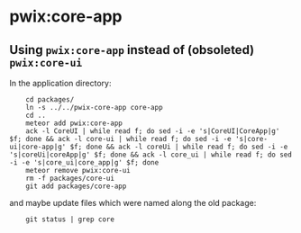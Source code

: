 # pwix:core-app

## Using `pwix:core-app` instead of (obsoleted) `pwix:core-ui`

In the application directory:

```
    cd packages/
    ln -s ../../pwix-core-app core-app
    cd ..
    meteor add pwix:core-app
    ack -l CoreUI | while read f; do sed -i -e 's|CoreUI|CoreApp|g' $f; done && ack -l core-ui | while read f; do sed -i -e 's|core-ui|core-app|g' $f; done && ack -l coreUi | while read f; do sed -i -e 's|coreUi|coreApp|g' $f; done && ack -l core_ui | while read f; do sed -i -e 's|core_ui|core_app|g' $f; done
    meteor remove pwix:core-ui
    rm -f packages/core-ui
    git add packages/core-app
```

and maybe update files which were named along the old package:

```
    git status | grep core
```
